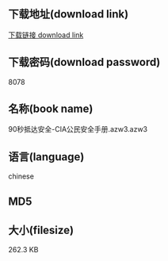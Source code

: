 ## 下载地址(download link)
[下载链接 download link](https://tutu365.netlify.app/?s=90%E7%A7%92%E6%8A%B5%E8%BE%BE%E5%AE%89%E5%85%A8-CIA%E5%85%AC%E6%B0%91%E5%AE%89%E5%85%A8%E6%89%8B%E5%86%8C.azw3)

## 下载密码(download password)
8078

## 名称(book name)
90秒抵达安全-CIA公民安全手册.azw3.azw3

## 语言(language)
chinese

## MD5


## 大小(filesize)
262.3 KB
